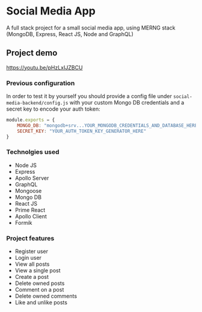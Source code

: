 # Social Media App

A full stack project for a small social media app, using MERNG stack (MongoDB, Express, React JS, Node and GraphQL)

## Project demo

https://youtu.be/pHzLxIJZBCU

### Previous configuration

In order to test it by yourself you should provide a config file under `social-media-backend/config.js` with your custom Mongo DB credentials and a secret key to encode your auth token:

```js
module.exports = {
    MONGO_DB: "mongodb+srv...YOUR_MONGODB_CREDENTIALS_AND_DATABASE_HERE",
    SECRET_KEY: "YOUR_AUTH_TOKEN_KEY_GENERATOR_HERE"
}
```

### Technolgies used

* Node JS
* Express
* Apollo Server
* GraphQL
* Mongoose
* Mongo DB
* React JS
* Prime React
* Apollo Client
* Formik

### Project features

* Register user
* Login user
* View all posts
* View a single post
* Create a post
* Delete owned posts
* Comment on a post
* Delete owned comments
* Like and unlike posts
